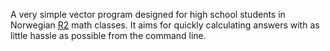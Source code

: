 A very simple vector program designed for high school students in Norwegian [R2](https://code.google.com/p/vector-math/source/detail?r=2) math classes. It aims for quickly calculating answers with as little hassle as possible from the command line.